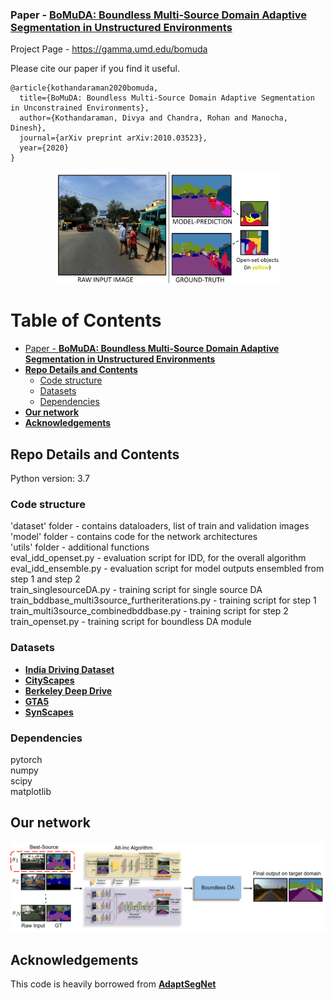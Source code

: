 ### Paper - [**BoMuDA: Boundless Multi-Source Domain Adaptive Segmentation in Unstructured Environments**](https://arxiv.org/abs/2010.03523)

Project Page - https://gamma.umd.edu/bomuda

Please cite our paper if you find it useful.

```
@article{kothandaraman2020bomuda,
  title={BoMuDA: Boundless Multi-Source Domain Adaptive Segmentation in Unconstrained Environments},
  author={Kothandaraman, Divya and Chandra, Rohan and Manocha, Dinesh},
  journal={arXiv preprint arXiv:2010.03523},
  year={2020}
}
```

<p align="center">
<img src="figures/cover.png" width="360">
</p>

Table of Contents
=================

  * [Paper - <a href="https://arxiv.org/abs/2010.03523" rel="nofollow"><strong>BoMuDA: Boundless Multi-Source Domain Adaptive Segmentation in Unstructured Environments</strong></a>](#paper---BoMuDA-Boundless-Multi-Source-Domain-Adaptive-Segmentation-in-Unstructured-Environments)
  * [**Repo Details and Contents**](#repo-details-and-contents)
     * [Code structure](#code-structure)
     * [Datasets](#datasets)
     * [Dependencies](#dependencies)
  * [**Our network**](#our-network)
  * [**Acknowledgements**](#acknowledgements)

## Repo Details and Contents
Python version: 3.7

### Code structure
'dataset' folder - contains dataloaders, list of train and validation images <br>
'model' folder - contains code for the network architectures <br>
'utils' folder - additional functions <br>
eval_idd_openset.py - evaluation script for IDD, for the overall algorithm <br>
eval_idd_ensemble.py - evaluation script for model outputs ensembled from step 1 and step 2 <br>
train_singlesourceDA.py - training script for single source DA <br>
train_bddbase_multi3source_furtheriterations.py - training script for step 1 <br>
train_multi3source_combinedbddbase.py - training script for step 2 <br>
train_openset.py - training script for boundless DA module <br>

### Datasets
* [**India Driving Dataset**](https://idd.insaan.iiit.ac.in/) 
* [**CityScapes**](https://www.cityscapes-dataset.com/) 
* [**Berkeley Deep Drive**](https://bdd-data.berkeley.edu/) 
* [**GTA5**](https://download.visinf.tu-darmstadt.de/data/from_games/) 
* [**SynScapes**](https://7dlabs.com/synscapes-overview) 

### Dependencies
pytorch <br>
numpy <br>
scipy <br>
matplotlib <br>

## Our network

<p align="center">
<img src="overview.png">
</p>

## Acknowledgements

This code is heavily borrowed from [**AdaptSegNet**](https://github.com/wasidennis/AdaptSegNet)
